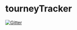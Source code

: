# tourneyTracker

[![Gitter](https://badges.gitter.im/Join%20Chat.svg)](https://gitter.im/jtrinklein/tourneyTracker?utm_source=badge&utm_medium=badge&utm_campaign=pr-badge&utm_content=badge)